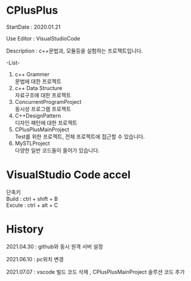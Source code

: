 # CPlusPlus
StartDate : 2020.01.21

Use Editor : VisualStudioCode

Description :
c++문법과, 모듈등을 실험하는 프로젝트입니다.

-List-
1. c++ Grammer  
    문법에 대한 프로젝트
2. c++ Data Structure  
    자료구조에 대한 프로젝트
3. ConcurrentProgramProject  
    동시성 프로그램 프로젝트
4. C++DesignPattern   
    디자인 패턴에 대한 프로젝트
5. CPlusPlusMainProject  
    Test를 위한 프로젝트, 전체 프로젝트에 접근할 수 있습니다.
6. MySTLProject  
    다양한 일반 코드들이 들어가 있습니다.

# VisualStudio Code accel
단축키  
Build   : ctrl + shift + B  
Excute  : ctrl + alt + C 


# History
2021.04.30 : github와 동시 원격 서버 설정

2021.06.10 : pc위치 변경

2021.07.07 : vscode 빌드 코드 삭제 , CPlusPlusMainProject 솔루션 코드 추가